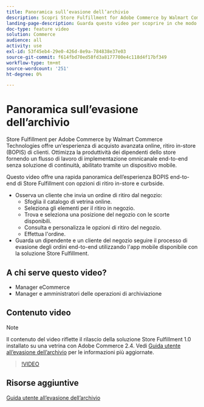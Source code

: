 ```yaml
---
title: Panoramica sull’evasione dell’archivio
description: Scopri Store Fulfillment for Adobe Commerce by Walmart Commerce Technologies, una soluzione di evasione omnicanale avanzata che offre un'esperienza end to end Buy Online, Pick up In-Store (BOPIS).
landing-page-description: Guarda questo video per scoprire in che modo la soluzione Store Fulfillment offre ai clienti la comodità di raccogliere e archiviare i dipendenti in negozio e in negozio flussi di lavoro più efficienti e pronti all'uso per la selezione, lo stage e consegna degli ordini di ritiro dal negozio ai clienti.
doc-type: feature video
solution: Commerce
audience: all
activity: use
exl-id: 53f45eb4-29e0-426d-8e9a-784838e37e03
source-git-commit: f614fbd70ed58fd3a8177700e4c118d4f17bf349
workflow-type: tm+mt
source-wordcount: '251'
ht-degree: 0%

---
```


# Panoramica sull’evasione dell’archivio

Store Fulfillment per Adobe Commerce by Walmart Commerce Technologies offre un&#39;esperienza di acquisto avanzata online, ritiro in-store (BOPIS) di clienti. Ottimizza la produttività dei dipendenti dello store fornendo un flusso di lavoro di implementazione omnicanale end-to-end senza soluzione di continuità, abilitato tramite un dispositivo mobile.

Questo video offre una rapida panoramica dell’esperienza BOPIS end-to-end di Store Fulfillment con opzioni di ritiro in-store e curbside.

- Osserva un cliente che invia un ordine di ritiro dal negozio:
   - Sfoglia il catalogo di vetrina online.
   - Seleziona gli elementi per il ritiro in negozio.
   - Trova e seleziona una posizione del negozio con le scorte disponibili.
   - Consulta e personalizza le opzioni di ritiro del negozio.
   - Effettua l&#39;ordine.
- Guarda un dipendente e un cliente del negozio seguire il processo di evasione degli ordini end-to-end utilizzando l&#39;app mobile disponibile con la soluzione Store Fulfillment.

## A chi serve questo video?

- Manager eCommerce
- Manager e amministratori delle operazioni di archiviazione

## Contenuto video

>[!NOTE]
>
>Il contenuto del video riflette il rilascio della soluzione Store Fulfillment 1.0 installato su una vetrina con Adobe Commerce 2.4. Vedi [Guida utente all’evasione dell’archivio](https://experienceleague.adobe.com/docs/commerce-merchant-services/store-fulfillment/introduction.html) per le informazioni più aggiornate.

>[!VIDEO](https://video.tv.adobe.com/v/343653?quality=12&learn=on)

## Risorse aggiuntive

[Guida utente all’evasione dell’archivio](https://experienceleague.adobe.com/docs/commerce-merchant-services/store-fulfillment/introduction.html)
